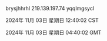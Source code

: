 brysjhhrhl 219.139.197.74 yqqlmgsycl

2024年 11月 03日 星期日 12:40:02 CST

2024年 11月 03日 星期日 04:40:02 GMT
